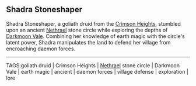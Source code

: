 ## Shadra Stoneshaper

Shadra Stoneshaper, a goliath druid from the [Crimson Heights](../Places/Crimson%20Heights.md), stumbled upon an ancient [Nethrael](Nethrael.md) stone circle while exploring the depths of [Darkmoon Vale](../Places/Darkmoon%20Vale.md). Combining her knowledge of earth magic with the circle's latent power, Shadra manipulates the land to defend her village from encroaching daemon forces.



---

TAGS:goliath druid | Crimson Heights | [Nethrael](Nethrael.md) stone circle | Darkmoon Vale | earth magic | ancient | daemon forces | village defense | exploration | lore
